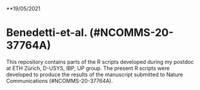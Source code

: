 **19/05/2021

# Benedetti-et-al. (#NCOMMS-20-37764A)

This repository contains parts of the R scripts developed during my postdoc at ETH Zürich, D-USYS, IBP, UP group.
The present R scripts were developed to produce the results of the manuscript submitted to Nature Communications (#NCOMMS-20-37764A).


